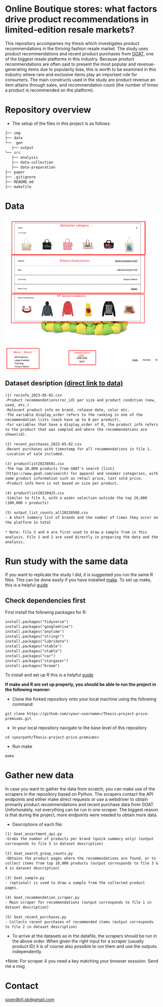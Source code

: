 # Online Boutique stores: what factors drive product recommendations in limited-edition resale markets?

This repository accompanies my thesis which investigates product recommendations in the thriving fashion resale market. The study uses product recommendations and recent 
product purchases from [GOAT](https://www.goat.com/), one of the biggest resale platforms in this industry. Because product recommendations are often said to present the 
most popular and revenue-generating items due to popularity bias, this is worth to be examined in this industry where rare and exclusive items play an important role for consumers. The main constructs used in the study are product revenue an item attains through sales, and recommendation count (the number of times a product is recommended on the platform). 



# Repository overview
- The setup of the files in this project is as follows:
```
├── img
├── data
└──  gen
   ├── output
└── src
   ├── analysis
   ├── data-collection
   ├── data-preparation
├── paper
├── .gitignore
├── README.md
├── makefile

```

# Data 

![Product recommendations on GOAT](img/facts_example_2.png)


## Dataset desription [(direct link to data)](https://drive.google.com/drive/u/0/folders/1HfVG22n4h4il92tmDk6Abf5qtocoBxyZ)

```
(1) recinfo_2023-05-02.csv
-Product recommendations(rec_id) per size and product condition (new, used, etc.)
-Relevant product info on brand, release date, color etc.
-The variable display_order refers to the ranking in one of the recommendation lists (each have up to 8 per product).
-For variables that have a display_order of 0, the product info refers to the product that was sampled and where the recommendations are shown(id).

(2) recent_purchases_2023-05-02.csv
-Recent purchases with timestamp for all recommendations in file 1.
-Location of sale included.

(3) productlist20230501.csv
-The top 10,000 products from GOAT's search [list](https://www.goat.com/search) for apparel and sneaker categories, with some product information such as retail price, last sold price.
-Product info here is not based on size per product.

(4) productlist20230425.csv
-Similar to file 3, with a wider selection outside the top 20,000 (100,000 + products)

(5) output_list_counts_all20230508.csv
- A short summary list of brands and the number of times they occur on the platform in total

* Note: file 3 and 4 are first used to draw a sample from in this analysis. File 1 and 2 are used directly in preparing the data and the analysis.
```


# Run study with the same data
If you want to replicate the study I did, it is suggested you run the same R files. This can be done easily if you have installed [make](https://gnuwin32.sourceforge.net/packages/make.htm). To set up make, this is a helpful [guide](https://tilburgsciencehub.com/topics/automation/automation-tools/makefiles/what-are-makefiles/)


## Check dependencies first

First install the following packages for R:
```
install.packages("tidyverse")
install.packages("googledrive")
install.packages("anytime")
install.packages("stringr")
install.packages("lubridate")
install.packages("xtable")
install.packages("vtable")
install.packages("car")
install.packages("stargazer")
install.packages("broom")
```
To install and set up R this is a helpful [guide](https://tilburgsciencehub.com/topics/computer-setup/software-installation/rstudio/r/)

**If make and R are set up properly, you should be able to run the project in the following manner:**

- Clone the forked repository onto your local machine using the following command:
```
git clone https://github.com/<your-username>/Thesis-project-price-premiums.git
```
- In your local repository navigate to the base level of this repository
```
cd <yourpath/Thesis-project-price-premiums>
```
- Run make
```
make
```

# Gather new data
In case you want to gather the data from scratch, you can make use of the scrapers in the repository based on Python. The scrapers contact the API endpoints and either make direct requests or use a webdriver to obtain primarily product recommendations and  recent purchase data from GOAT. Unfortunately, not everything can be run in one scraper. The biggest reason is that during the project, more endpoints were needed to obtain more data. 

- Descriptions of each file:
```
(1) Goat_assortment_api.py
-Grabs the number of products per brand (quick summary only) (output corresponds to file 5 in dataset description)

(2) Goat_search_group_counts.py
-Obtains the product pages where the recommendations are found, or to collect items from top 10,000 products (output corresponds to file 3 & 4 in dataset description)

(3) Goat_sample.py
- (optional) is used to draw a sample from the collected product pages.

(4) Goat_recommendation_scraper.py
- Main scraper for recommendations (output corresponds to file 1 in dataset description)

(5) Goat_recent_purchases.py
- Collects recent purchases of recommended items (output corresponds to file 2 in dataset description)

```
- To arrive at the datasets as in the datafile, the scrapers should be run in the above order. When given the right input for a scraper (usually product ID) it is of course also possible to run them and use the outputs independently. 

*Note: For scraper 4 you need a key matching your browser sesssion. Send me a msg

# Contact
sjoerdbijl.sb@gmail.com
